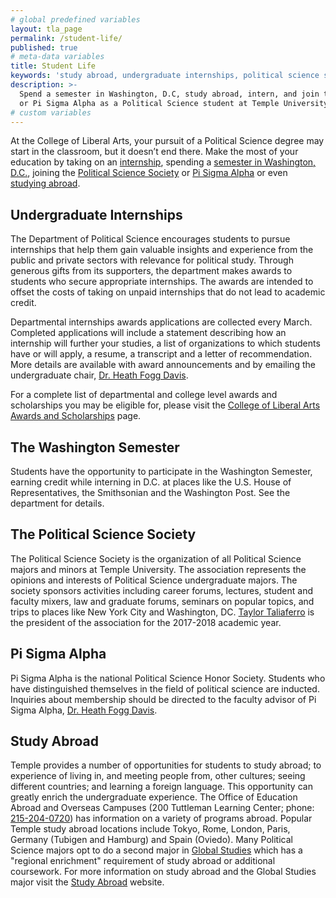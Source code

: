 ```yaml
---
# global predefined variables
layout: tla_page
permalink: /student-life/
published: true
# meta-data variables
title: Student Life
keywords: 'study abroad, undergraduate internships, political science society, Pi Sigma Alpha'
description: >-
  Spend a semester in Washington, D.C, study abroad, intern, and join the Political Science Society
  or Pi Sigma Alpha as a Political Science student at Temple University’s College of Liberal Arts.
# custom variables
---
```

At the College of Liberal Arts, your pursuit of a Political Science degree may start in the classroom, but it doesn’t end there. Make the most of your education by taking on an [internship](#undergraduate-internships), spending a [semester in Washington, D.C.](#the-washington-semester), joining the [Political Science Society](#the-political-science-society) or [Pi Sigma Alpha](#pi-sigma-alpha) or even [studying abroad](#study-abroad). 

## Undergraduate Internships
The Department of Political Science encourages students to pursue internships that help them gain valuable insights and experience from the public and private sectors with relevance for political study. Through generous gifts from its supporters, the department makes awards to students who secure appropriate internships. The awards are intended to offset the costs of taking on unpaid internships that do not lead to academic credit.

Departmental internships awards applications are collected every March. Completed applications will include a statement describing how an internship will further your studies, a list of organizations to which students have or will apply, a resume, a transcript and a letter of recommendation. More details are available with award announcements and by emailing the undergraduate chair, [Dr. Heath Fogg Davis](mailto:hfd@temple.edu).

For a complete list of departmental and college level awards and scholarships you may be eligible for, please visit the [College of Liberal Arts Awards and Scholarships](https://liberalarts.temple.edu/about-us/resources/awards-and-scholarships?field_awards_department_nid=4583&field_awards_academics_class_value=All) page.

## The Washington Semester
Students have the opportunity to participate in the Washington Semester, earning credit while interning in D.C. at places like the U.S. House of Representatives, the Smithsonian and the Washington Post. See the department for details.

## The Political Science Society
The Political Science Society is the organization of all Political Science majors and minors at Temple University. The association represents the opinions and interests of Political Science undergraduate majors. The society sponsors activities including career forums, lectures, student and faculty mixers, law and graduate forums, seminars on popular topics, and trips to places like New York City and Washington, DC. [Taylor Taliaferro](mailto:t.taliaferro@temple.edu) is the president of the association for the 2017-2018 academic year.

## Pi Sigma Alpha
Pi Sigma Alpha is the national Political Science Honor Society. Students who have distinguished themselves in the field of political science are inducted. Inquiries about membership should be directed to the faculty advisor of Pi Sigma Alpha, [Dr. Heath Fogg Davis](mailto:hfd@temple.edu).

## Study Abroad
Temple provides a number of opportunities for students to study abroad; to experience of living in, and meeting people from, other cultures; seeing different countries; and learning a foreign language. This opportunity can greatly enrich the undergraduate experience. The Office of Education Abroad and Overseas Campuses (200 Tuttleman Learning Center; phone: [215-204-0720](tel:2152040720)) has information on a variety of programs abroad. Popular Temple study abroad locations include Tokyo, Rome, London, Paris, Germany (Tubigen and Hamburg) and Spain (Oviedo). Many Political Science majors opt to do a second major in [Global Studies](http://www.cla.temple.edu/global-studies/) which has a "regional enrichment" requirement of study abroad or additional coursework. For more information on study abroad and the Global Studies major visit the [Study Abroad](http://studyabroad.temple.edu/) website.
